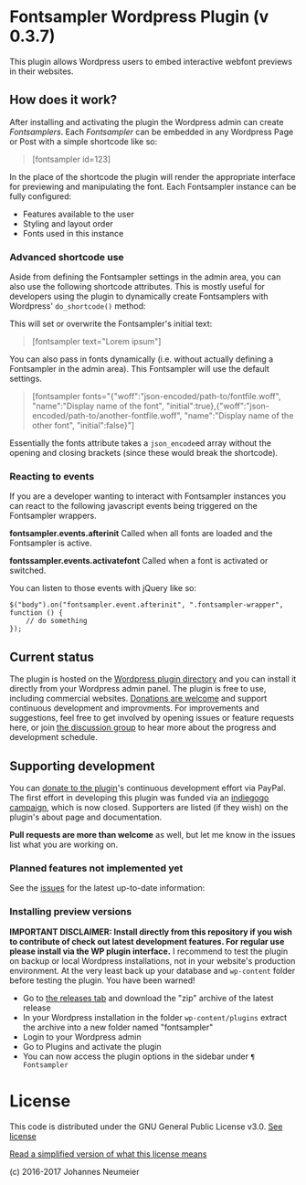 # Fontsampler Wordpress Plugin (v 0.3.7)
This plugin allows Wordpress users to embed interactive webfont previews in their websites.

## How does it work?
After installing and activating the plugin the Wordpress admin can create *Fontsamplers*. Each *Fontsampler* can be 
embedded in any Wordpress Page or Post with a simple shortcode like so:

> [fontsampler id=123]

In the place of the shortcode the plugin will render the appropriate interface for previewing and manipulating the font. Each Fontsampler instance can be fully configured:
* Features available to the user
* Styling and layout order
* Fonts used in this instance

### Advanced shortcode use
Aside from defining the Fontsampler settings in the admin area, you can also use the following shortcode attributes. This is mostly useful for developers using the plugin to dynamically create Fontsamplers with Wordpress' `do_shortcode()` method:

This will set or overwrite the Fontsampler's initial text:

> [fontsampler text="Lorem ipsum"]

You can also pass in fonts dynamically (i.e. without actually defining a Fontsampler in the admin area). This Fontsampler will use the default settings.

> [fontsampler fonts="{"woff":"json-encoded\/path-to\/fontfile.woff", "name":"Display name of the font", "initial":true},{"woff":"json-encoded\/path-to\/another-fontfile.woff", "name":"Display name of the other font", "initial":false}"]

Essentially the fonts attribute takes a `json_encode`ed array without the opening and closing brackets (since these would break the shortcode).

### Reacting to events
If you are a developer wanting to interact with Fontsampler instances you can react to the following javascript events being triggered on the Fontsampler wrappers.

**fontsampler.events.afterinit**
Called when all fonts are loaded and the Fontsampler is active.

**fontssampler.events.activatefont**
Called when a font is activated or switched.

You can listen to those events with jQuery like so:

```
$("body").on("fontsampler.event.afterinit", ".fontsampler-wrapper", function () {
    // do something
});
```

## Current status
The plugin is hosted on the [Wordpress plugin directory](https://wordpress.org/plugins/fontsampler/) and you can install 
it directly from your Wordpress admin panel. The plugin is free to use, including commercial websites. [Donations are welcome](https://www.paypal.com/cgi-bin/webscr?cmd=_s-xclick&hosted_button_id=LSK5YQHHCGGYS) and support continuous development and improvments. For improvements and suggestions, feel free to get involved by opening issues 
or feature requests here, or join [the discussion group](https://groups.google.com/forum/#!forum/fontsampler-wordpress-plugin-development) 
to hear more about the progress and development schedule.

## Supporting development
You can [donate to the plugin](https://www.paypal.com/cgi-bin/webscr?cmd=_s-xclick&hosted_button_id=LSK5YQHHCGGYS)'s continuous development effort via PayPal. The first effort in developing this plugin was funded via an [indiegogo campaign](https://www.indiegogo.com/projects/wordpress-plugin-for-letting-users-test-typefaces#/), which is now closed. Supporters are listed (if they wish) on the plugin's about page and documentation.

**Pull requests are more than welcome** as well, but let me know in the issues list what you are working on.

### Planned features not implemented yet
See the [issues](https://github.com/kontur/fontsampler-wordpress-plugin/issues) for the latest up-to-date information:

### Installing preview versions
**IMPORTANT DISCLAIMER: Install directly from this repository if you wish to contribute of check out latest development features. For regular use please install via the WP plugin interface.** 
I recommend to test the plugin on backup or local Wordpress installations, not in your website's 
production environment. At the very least back up your database and `wp-content` folder before testing the plugin. You 
have been warned!

* Go to [the releases tab](https://github.com/kontur/fontsampler-wordpress-plugin/releases) and download the "zip" archive
of the latest release
* In your Wordpress installation in the folder `wp-content/plugins` extract the archive into a new folder named "fontsampler"
* Login to your Wordpress admin
* Go to Plugins and activate the plugin
* You can now access the plugin options in the sidebar under `¶ Fontsampler`

# License
This code is distributed under the GNU General Public License v3.0. 
[See license](LICENSE.txt)

[Read a simplified version of what this license means](http://choosealicense.com/licenses/gpl-3.0/#)

(c) 2016-2017 Johannes Neumeier
